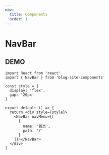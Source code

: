 ```yaml
---
nav:
  title: Components
  order: 1
---
```


# NavBar
## DEMO
```tsx
import React from 'react'
import { NavBar } from 'blog-site-components'

const style = {
  display: 'flex',
  gap: '20px'
}

export default () => {
  return <div style={style}>
    <NavBar navMenu={[
      {
        name: '首页',
        path: '/'
      }
    ]}></NavBar>
  </div>
}
```
<API src="../../src/NavBar/index.tsx"></API>
